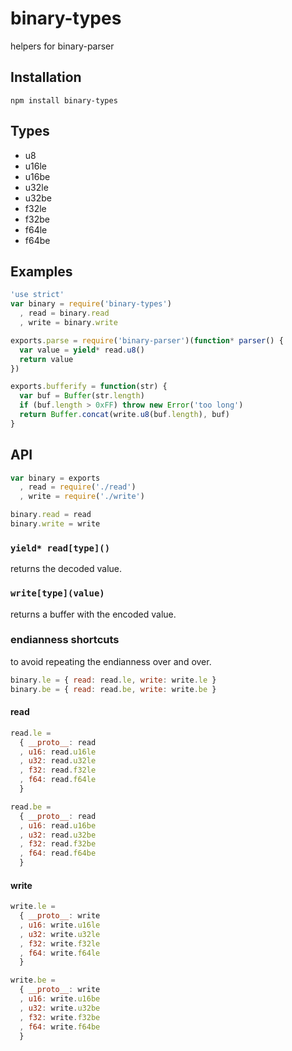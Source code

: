# binary-types

  helpers for binary-parser

## Installation

    npm install binary-types

## Types

 * u8
 * u16le
 * u16be
 * u32le
 * u32be
 * f32le
 * f32be
 * f64le
 * f64be

## Examples

```js
'use strict'
var binary = require('binary-types')
  , read = binary.read
  , write = binary.write

exports.parse = require('binary-parser')(function* parser() {
  var value = yield* read.u8()
  return value
})

exports.bufferify = function(str) {
  var buf = Buffer(str.length)
  if (buf.length > 0xFF) throw new Error('too long')
  return Buffer.concat(write.u8(buf.length), buf)
}
```

## API
```js
var binary = exports
  , read = require('./read')
  , write = require('./write')

binary.read = read
binary.write = write
```

### `yield* read[type]()`

  returns the decoded value.

### `write[type](value)`

  returns a buffer with the encoded value.

### endianness shortcuts

  to avoid repeating the endianness over and over.

```js
binary.le = { read: read.le, write: write.le }
binary.be = { read: read.be, write: write.be }
```

#### read

```js
read.le =
  { __proto__: read
  , u16: read.u16le
  , u32: read.u32le
  , f32: read.f32le
  , f64: read.f64le
  }

read.be =
  { __proto__: read
  , u16: read.u16be
  , u32: read.u32be
  , f32: read.f32be
  , f64: read.f64be
  }
```

#### write

```js
write.le =
  { __proto__: write
  , u16: write.u16le
  , u32: write.u32le
  , f32: write.f32le
  , f64: write.f64le
  }

write.be =
  { __proto__: write
  , u16: write.u16be
  , u32: write.u32be
  , f32: write.f32be
  , f64: write.f64be
  }
```
